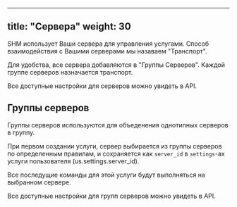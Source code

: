 
---
title: "Сервера"
weight: 30
---

SHM использует Ваши сервера для управления услугами. Способ взаимодействия с Вашими серверами
мы назаваем "Транспорт".

Для удобства, все сервера добавляются в "Группы Серверов". Каждой группе серверов назначается транспорт.

Все доступные настройки для серверов можно увидеть в API.

## Группы серверов

Группы серверов используются для объеденения однотипных серверов в группу.

При первом создании услуги, сервер выбирается из группы серверов по определенным правилам, и сохраняется
как `server_id` в `settings`-ах услуги пользователя (us.settings.server_id).

Все последущие команды для этой услуги будут выполняться на выбранном сервере.

Все доступные настройки для групп серверов можно увидеть в API.
